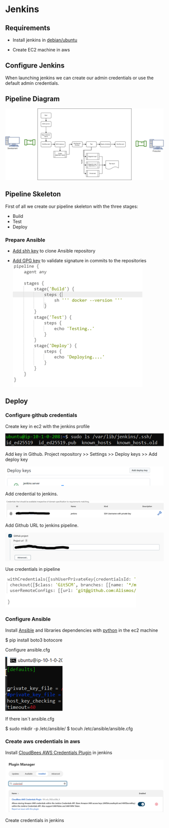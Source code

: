 # Jenkins

## Requirements

* Install jenkins in [debian/ubuntu](https://www.jenkins.io/doc/book/installing/linux/#debianubuntu)

* Create EC2 machine in aws 

## Configure Jenkins

When launching jenkins we can create our admin credentials or use the default admin credentials. 

## Pipeline Diagram

![image](assets/images/Pipeline.drawio.png)

## Pipeline Skeleton

First of all we create our pipeline skeleton with the three stages: 
* Build 
* Test
* Deploy

### Prepare Ansible 

 * [Add shh key](https://docs.github.com/en/authentication/connecting-to-github-with-ssh/generating-a-new-ssh-key-and-adding-it-to-the-ssh-agent) to clone Ansible repository 

 * [Add GPG key](https://docs.github.com/es/authentication/managing-commit-signature-verification/generating-a-new-gpg-key) to validate signature in commits to the repositories
![image](assets/images/pipeline_skeleton.png)

## Deploy 

### Configure github credentials
Create key in ec2 with the jenkins profile 

![image](assets/images/jenkins_git_key.png)

Add key in Github. Project repository >> Settings >> Deploy keys >> Add deploy key 

![image](assets/images/github_key.png)

 Add credential to jenkins.

![image](assets/images/jenkins_github.png)

 Add Github URL to jenkins pipeline. 

![image](assets/images/pipeline_github.png)

 Use credentials in pipeline

![image](assets/images/pipeline_script_github_credentials.png)

### Configure Ansible 

Install [Ansible](https://docs.ansible.com/ansible/latest/installation_guide/intro_installation.html) and libraries dependencies with [python](https://www.scaler.com/topics/python/install-python-on-linux/) in the ec2 machine


$ pip install boto3 botocore

Configure ansible.cfg 

![image](assets/images/ansible_cfg.png)

If there isn´t ansible.cfg 

$ sudo mkdir -p /etc/ansible/
$ tocuh /etc/ansible/ansible.cfg

### Create aws credentials in aws 

Install [CloudBees AWS Credentials Plugin](https://plugins.jenkins.io/aws-credentials) in jenkins

![image](assets/images/jenkins_plugin_aws.png)

Create credentials in jenkins
